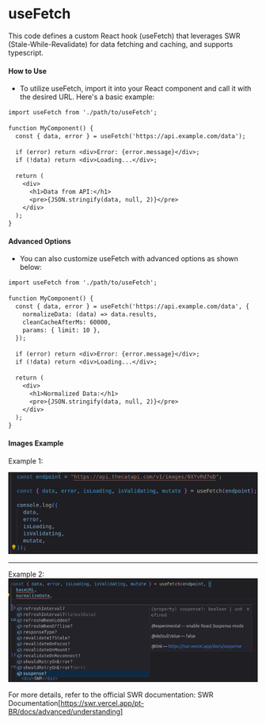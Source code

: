 # useFetch
This code defines a custom React hook (useFetch) that leverages SWR (Stale-While-Revalidate) 
for data fetching and caching, and supports typescript.

#### How to Use

- To utilize useFetch, import it into your React component and call it with the desired URL. Here's a basic example:

```
import useFetch from './path/to/useFetch';

function MyComponent() {
  const { data, error } = useFetch('https://api.example.com/data');

  if (error) return <div>Error: {error.message}</div>;
  if (!data) return <div>Loading...</div>;

  return (
    <div>
      <h1>Data from API:</h1>
      <pre>{JSON.stringify(data, null, 2)}</pre>
    </div>
  );
}
```

#### Advanced Options

- You can also customize useFetch with advanced options as shown below:

```
import useFetch from './path/to/useFetch';

function MyComponent() {
  const { data, error } = useFetch('https://api.example.com/data', {
    normalizeData: (data) => data.results,
    cleanCacheAfterMs: 60000,
    params: { limit: 10 },
  });

  if (error) return <div>Error: {error.message}</div>;
  if (!data) return <div>Loading...</div>;

  return (
    <div>
      <h1>Normalized Data:</h1>
      <pre>{JSON.stringify(data, null, 2)}</pre>
    </div>
  );
}
```

#### Images Example
Example 1: 

<img src="./image.png" alt="example-1">

--- 

Example 2:
<img src="./image-2.png" alt="example-2">


For more details, refer to the official SWR documentation:
SWR Documentation[https://swr.vercel.app/pt-BR/docs/advanced/understanding]
